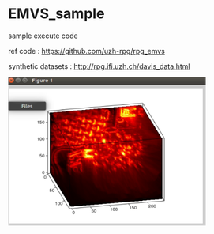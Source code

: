 # EMVS_sample
sample execute code

ref code : https://github.com/uzh-rpg/rpg_emvs

synthetic datasets : http://rpg.ifi.uzh.ch/davis_data.html

<img src="/123.png"  width="400" height="300">
